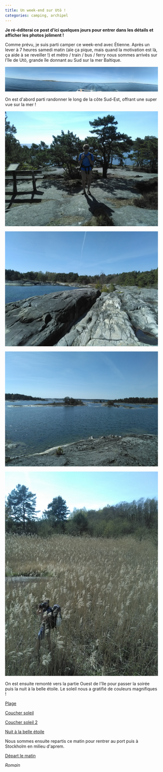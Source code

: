 ```yaml
---
title: Un week-end sur Utö !
categories: camping, archipel
---
```


**Je ré-éditerai ce post d'ici quelques jours pour entrer dans les détails
et afficher les photos joliment !**

Comme prévu, je suis parti camper ce week-end avec Étienne.
Après un lever à 7 heures samedi matin (aïe ça pique, mais quand la motivation
est là, ça aide à se reveiller !) et métro / train / bus / ferry nous sommes
arrivés sur l'île de Utö, grande île donnant au Sud sur la mer Baltique.

![La vue du ferry](/dl/photos/uto0.jpg)

On est d'abord parti randonner le long de la côte Sud-Est, offrant
une super vue sur la mer !

![Ile](/dl/photos/uto1.jpg)

![vue sur une crique](/dl/photos/uto2.jpg)

![Rochers du bord de l'eau](/dl/photos/uto3.jpg)

![Crique 2](/dl/photos/uto4.jpg)

On est ensuite remonté vers la partie Ouest de l'île pour passer la soirée
puis la nuit à la belle étoile. Le soleil nous a gratifié de couleurs
magnifiques !

[Plage](/dl/photos/uto5.jpg)

[Coucher soleil](/dl/photos/uto6.jpg)

[Coucher soleil 2](/dl/photos/uto7.jpg)

[Nuit à la belle étoile](/dl/photos/uto8.jpg)

Nous sommes ensuite repartis ce matin pour rentrer au port puis
à Stockholm en milieu d'aprem.

[Départ le matin](/dl/photos/uto9.jpg)

*Romain*

